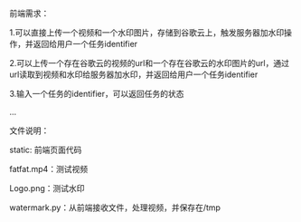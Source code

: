 前端需求：

1.可以直接上传一个视频和一个水印图片，存储到谷歌云上，触发服务器加水印操作，并返回给用户一个任务identifier

2.可以上传一个存在谷歌云的视频的url和一个存在谷歌云的水印图片的url，通过url读取到视频和水印给服务器加水印，并返回给用户一个任务identifier

3.输入一个任务的identifier，可以返回任务的状态

...


文件说明：

static: 前端页面代码

fatfat.mp4：测试视频

Logo.png：测试水印

watermark.py：从前端接收文件，处理视频，并保存在/tmp